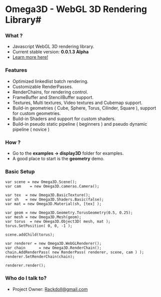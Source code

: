 # Omega3D - WebGL 3D Rendering Library#

### What ?  ###
* Javascript WebGL 3D rendering library.
* Current stable version: **0.0.1.3 Alpha**
* [Learn more here!](http://lab.rackdoll.nl/js/omega/)

### Features ###
* Optimized linkedlist batch rendering.
* Customizable RenderPasses.
* RenderChains, for rendering control.
* FrameBuffer and StencilBuffer support.
* Textures, Multi textures, Video textures and Cubemap support.
* Build-in geometries ( Cube, Sphere, Torus, Cilinder, Square ), support for custom geometries.
* Build-in Shaders and support for custom shaders.
* Build-in pseudo static pipeline ( beginners ) and pseudo dynamic pipeline ( novice )

### How ? ###
* Go to the **examples -> display3D** folder for examples.
* A good place to start is the **geometry** demo.


### Basic Setup ###
```
var scene = new Omega3D.Scene();
var cam    = new Omega3D.cameras.Camera();

var tex  = new Omega3D.BasicTexture();
var sh   = new Omega3D.Shaders.Basic(false);
var mat = new Omega3D.Material(sh, [tex] );

var geom = new Omega3D.Geometry.TorusGeometry(0.5, 0.25);
var mesh = new Omega3D.Mesh(geom);
var torus  = new Omega3D.Object3D( mesh, mat );
torus.SetPosition( 0, 0, -1 );

scene.addChild(torus);

var renderer = new Omega3D.WebGLRenderer();
var chain      = new Omega3D.RenderChain();
chain.AddRenderPass( new RenderPass( renderer, scene, cam ) );
renderer.SetRenderChain(chain);

renderer.render();
```



### Who do I talk to? ###

* Project Owner:  Rackdoll@gmail.com
